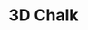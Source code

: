 ---
pid: WS144
title: 3D Chalk
location_transcription: 400 Catherine Street
zipcode: NJ08520
outside_phl: Hightstown NJ
neighborhood: 
age: '10'
age_range: 6-13
instagram: 
image_file_name: WS_144.jpg
proposal_transcription: Make it look like 3D stuff.
topic: Art
topic_summary: '0'
type: Image
keywords_other: 3D, Chalk
credit: Maxine
image_labels: 
twitter: 
facebook: 
permalink: "/monuments/ws144/"
layout: item-page
---